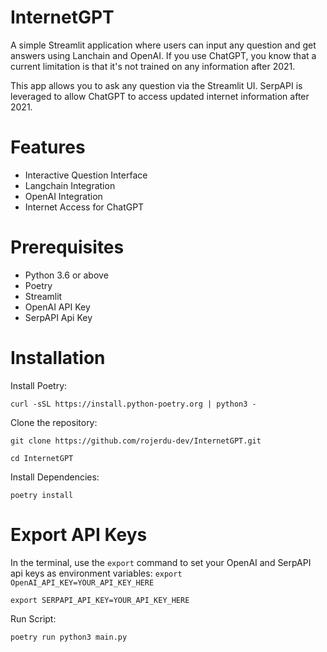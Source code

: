 # InternetGPT
A simple Streamlit application where users can input any question and get answers using Lanchain and OpenAI. 
If you use ChatGPT, you know that a current limitation is that it's not trained on any information after 2021. 

This app allows you to ask any question via the Streamlit UI. 
SerpAPI is leveraged to allow ChatGPT to access updated internet information after 2021.

# Features
* Interactive Question Interface
* Langchain Integration
* OpenAI Integration
* Internet Access for ChatGPT

# Prerequisites
* Python 3.6 or above
* Poetry 
* Streamlit
* OpenAI API Key
* SerpAPI Api Key

# Installation
Install Poetry:

`curl -sSL https://install.python-poetry.org | python3 -` 

Clone the repository:
  
  `git clone https://github.com/rojerdu-dev/InternetGPT.git`
  
  `cd InternetGPT`

Install Dependencies:
 
  `poetry install`

# Export API Keys
In the terminal, use the `export` command to set your OpenAI and SerpAPI api keys as environment variables:
  `export OpenAI_API_KEY=YOUR_API_KEY_HERE`
  
  `export SERPAPI_API_KEY=YOUR_API_KEY_HERE`

Run Script:
  
  `poetry run python3 main.py`
